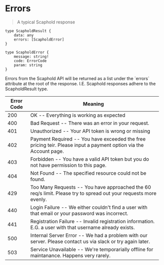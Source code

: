 # Errors

> A typical Scaphold response

```
type ScapholdResult {
    data: any
    errors: [ScapholdError]
}

type ScapholdError {
    message: string!
    code: ErrorCode
    param: string
}
```

<aside class="notice">
Errors from the Scaphold API will be returned as a list under the `errors` attribute at the root of the response.
I.E. Scaphold responses adhere to the ScapholdResult type.
</aside>

Error Code | Meaning
---------- | -------
200 | OK -- Everything is working as expected
400 | Bad Request -- There was an error in your request.
401 | Unauthorized -- Your API token is wrong or missing
402 | Payment Required -- You have exceeded the free pricing teir. Please input a payment option via the Account page.
403 | Forbidden -- You have a valid API token but you do not have permission to this page.
404 | Not Found -- The specified resource could not be found.
429 | Too Many Requests -- You have approached the 60 req/s limit. Please try to spread out your requests more evenly.
440 | Login Failure -- We either couldn't find a user with that email or your password was incorrect.
441 | Registration Failure -- Invalid registration information. E.G. a user with that username already exists.
500 | Internal Server Error -- We had a problem with our server. Please contact us via slack or try again later.
503 | Service Unavailable -- We're temporarially offline for maintanance. Happens very rarely.